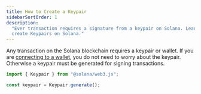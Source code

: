 ```yaml
---
title: How to Create a Keypair
sidebarSortOrder: 1
description:
  "Ever transaction requires a signature from a keypair on Solana. Learn how to
  create Keypairs on Solana."
---
```


Any transaction on the Solana blockchain requires a keypair or wallet. If you
are [connecting to a wallet](/content/cookbook/wallets/connect-wallet-react),
you do not need to worry about the keypair. Otherwise a keypair must be
generated for signing transactions.

```javascript file=/code/content/cookbook/wallets/create-keypair.ts#L1-L3
import { Keypair } from "@solana/web3.js";

const keypair = Keypair.generate();
```
